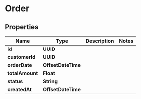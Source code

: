 

# Order


## Properties

| Name | Type | Description | Notes |
|------------ | ------------- | ------------- | -------------|
|**id** | **UUID** |  |  |
|**customerId** | **UUID** |  |  |
|**orderDate** | **OffsetDateTime** |  |  |
|**totalAmount** | **Float** |  |  |
|**status** | **String** |  |  |
|**createdAt** | **OffsetDateTime** |  |  |



